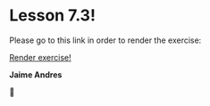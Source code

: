 # Lesson 7.3!

Please go to this link in order to render the exercise:

[Render exercise!](http://github.ekorre.org/2017-Google-Developer-Challenge/Lesson-7/3/index.html)

**Jaime Andres**

:see_no_evil:
